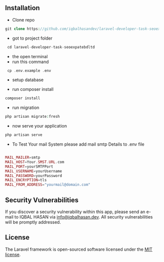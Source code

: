 ## Installation

-   Clone repo

```php
git clone https://github.com/iqbalhasandev/laravel-developer-task-seoexpatebdltd.git
```

-   got to project folder

```php
 cd laravel-developer-task-seoexpatebdltd
```

-   the open terminal
-   run this command

```php
 cp .env.example .env
```

-   setup database

-   run composer install

```php
composer install
```

-   run migration

```php
php artisan migrate:fresh
```

-   now serve your application

```php
php artisan serve
```

-   To Test Your mail System please add mail smtp Details to .env file

```php

MAIL_MAILER=smtp
MAIL_HOST=Your.SMST.URL.com
MAIL_PORT=yourSMTPPort
MAIL_USERNAME=yourUsername
MAIL_PASSWORD=yourPassword
MAIL_ENCRYPTION=tls
MAIL_FROM_ADDRESS="yourmail@domain.com"

```

## Security Vulnerabilities

If you discover a security vulnerability within this app, please send an e-mail to IQBAL HASAN via [info@iqbalhasan.dev](mailto:info@iqbalhasan.dev). All security vulnerabilities will be promptly addressed.

## License

The Laravel framework is open-sourced software licensed under the [MIT license](https://opensource.org/licenses/MIT).
